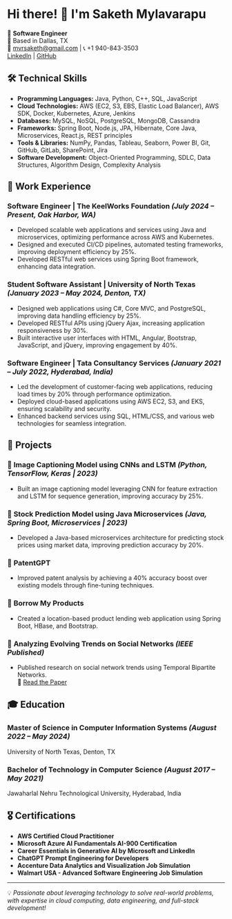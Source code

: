 # Hi there! 👋 I'm Saketh Mylavarapu

🚀 **Software Engineer**  
📍 Based in Dallas, TX  
📧 mvrsaketh@gmail.com | 📞 +1 940-843-3503  
[LinkedIn](https://www.linkedin.com/in/sakethmylavarapu) | [GitHub](https://github.com/SakethMylavarapu2602)

## 🛠 Technical Skills
- **Programming Languages:** Java, Python, C++, SQL, JavaScript
- **Cloud Technologies:** AWS (EC2, S3, EBS, Elastic Load Balancer), AWS SDK, Docker, Kubernetes, Azure, Jenkins
- **Databases:** MySQL, NoSQL, PostgreSQL, MongoDB, Cassandra
- **Frameworks:** Spring Boot, Node.js, JPA, Hibernate, Core Java, Microservices, React.js, REST principles
- **Tools & Libraries:** NumPy, Pandas, Tableau, Seaborn, Power BI, Git, GitHub, GitLab, SharePoint, Jira
- **Software Development:** Object-Oriented Programming, SDLC, Data Structures, Algorithm Design, Complexity Analysis

## 💼 Work Experience
### **Software Engineer | The KeelWorks Foundation** *(July 2024 – Present, Oak Harbor, WA)*
- Developed scalable web applications and services using Java and microservices, optimizing performance across AWS and Kubernetes.
- Designed and executed CI/CD pipelines, automated testing frameworks, improving deployment efficiency by 25%.
- Developed RESTful web services using Spring Boot framework, enhancing data integration.

### **Student Software Assistant | University of North Texas** *(January 2023 – May 2024, Denton, TX)*
- Designed web applications using C#, Core MVC, and PostgreSQL, improving data handling efficiency by 25%.
- Developed RESTful APIs using jQuery Ajax, increasing application responsiveness by 30%.
- Built interactive user interfaces with HTML, Angular, Bootstrap, JavaScript, and jQuery, improving engagement by 40%.

### **Software Engineer | Tata Consultancy Services** *(January 2021 – July 2022, Hyderabad, India)*
- Led the development of customer-facing web applications, reducing load times by 20% through performance optimization.
- Deployed cloud-based applications using AWS EC2, S3, and EKS, ensuring scalability and security.
- Enhanced backend services using SQL, HTML/CSS, and various web technologies for seamless integration.

## 📜 Projects
### 🔹 **Image Captioning Model using CNNs and LSTM** *(Python, TensorFlow, Keras | 2023)*
- Built an image captioning model leveraging CNN for feature extraction and LSTM for sequence generation, improving accuracy by 25%.

### 🔹 **Stock Prediction Model using Java Microservices** *(Java, Spring Boot, Microservices | 2023)*
- Developed a Java-based microservices architecture for predicting stock prices using market data, improving prediction accuracy by 20%.

### 🔹 **PatentGPT**
- Improved patent analysis by achieving a 40% accuracy boost over existing models through fine-tuning techniques.

### 🔹 **Borrow My Products**
- Created a location-based product lending web application using Spring Boot, HBase, and Bootstrap.

### 🔹 **Analyzing Evolving Trends on Social Networks** *(IEEE Published)*
- Published research on social network trends using Temporal Bipartite Networks.  
  📄 [Read the Paper](https://ieeexplore.ieee.org/document/9544529)

## 🎓 Education
### **Master of Science in Computer Information Systems** *(August 2022 – May 2024)*  
University of North Texas, Denton, TX  

### **Bachelor of Technology in Computer Science** *(August 2017 – May 2021)*  
Jawaharlal Nehru Technological University, Hyderabad, India

## 🎖 Certifications
- **AWS Certified Cloud Practitioner**
- **Microsoft Azure AI Fundamentals AI-900 Certification**
- **Career Essentials in Generative AI by Microsoft and LinkedIn**
- **ChatGPT Prompt Engineering for Developers**
- **Accenture Data Analytics and Visualization Job Simulation**
- **Walmart USA - Advanced Software Engineering Job Simulation**

---
💡 *Passionate about leveraging technology to solve real-world problems, with expertise in cloud computing, data engineering, and full-stack development!*

